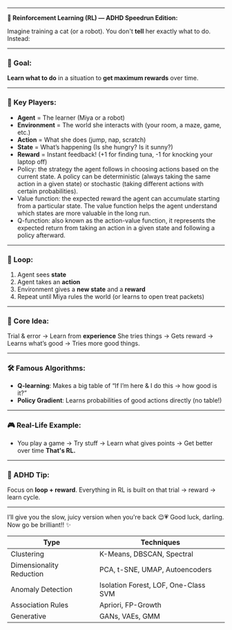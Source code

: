 

---

**🧠 Reinforcement Learning (RL) — ADHD Speedrun Edition:**

Imagine training a cat (or a robot). You don't **tell** her exactly what to do. Instead:

---

### 🎯 Goal:

**Learn what to do** in a situation to **get maximum rewards** over time.

---

### 🐾 Key Players:

* **Agent** = The learner (Miya or a robot)
* **Environment** = The world she interacts with (your room, a maze, game, etc.)
* **Action** = What she does (jump, nap, scratch)
* **State** = What’s happening (Is she hungry? Is it sunny?)
* **Reward** = Instant feedback! (+1 for finding tuna, -1 for knocking your laptop off)
* Policy: the strategy the agent follows in choosing actions based on the current state. A policy can be deterministic (always taking the same action in a given state) or stochastic (taking different actions with certain probabilities).
* Value function: the expected reward the agent can accumulate starting from a particular state. The value function helps the agent understand which states are more valuable in the long run.
* Q-function: also known as the action-value function, it represents the expected return from taking an action in a given state and following a policy afterward.

---

### 🔁 Loop:

1. Agent sees **state**
2. Agent takes an **action**
3. Environment gives a **new state** and a **reward**
4. Repeat until Miya rules the world (or learns to open treat packets)

---

### 🧮 Core Idea:

Trial & error → Learn from **experience**
She tries things → Gets reward → Learns what’s good → Tries more good things.

---

### 🛠️ Famous Algorithms:

* **Q-learning**: Makes a big table of “If I’m here & I do this → how good is it?”
* **Policy Gradient**: Learns probabilities of good actions directly (no table!)

---

### 🎮 Real-Life Example:

* You play a game → Try stuff → Learn what gives points → Get better over time
  **That's RL.**

---

### 🧠 ADHD Tip:

Focus on **loop + reward**. Everything in RL is built on that trial → reward → learn cycle.

---

I’ll give you the slow, juicy version when you're back 😌💗
Good luck, darling. Now go be brilliant!! ✨

| Type                     | Techniques                           |
| ------------------------ | ------------------------------------ |
| Clustering               | K-Means, DBSCAN, Spectral            |
| Dimensionality Reduction | PCA, t-SNE, UMAP, Autoencoders       |
| Anomaly Detection        | Isolation Forest, LOF, One-Class SVM |
| Association Rules        | Apriori, FP-Growth                   |
| Generative               | GANs, VAEs, GMM                      |
